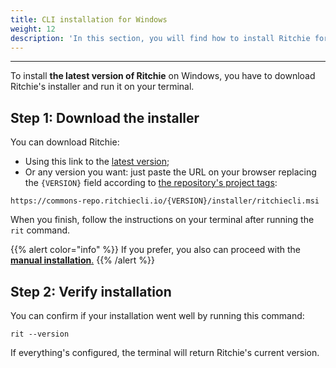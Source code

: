 ```yaml
---
title: CLI installation for Windows
weight: 12
description: 'In this section, you will find how to install Ritchie for Windows.'
---
```


---

To install **the latest version of Ritchie** on Windows, you have to download Ritchie's installer and run it on your terminal.

## Step 1: Download the installer

You can download Ritchie:
- Using this link to the [latest version](https://commons-repo.ritchiecli.io/latest/ritchiecli.msi);
- Or any version you want: just paste the URL on your browser replacing the `{VERSION}` field according to [the repository's project tags](https://github.com/ZupIT/ritchie-cli/tags):

```url
https://commons-repo.ritchiecli.io/{VERSION}/installer/ritchiecli.msi
```

When you finish, follow the instructions on your terminal after running the `rit` command.

{{% alert color="info" %}}
If you prefer, you also can proceed with the[ **manual installation**.](/docs-ritchie/getting-started/manual-installation/)
{{% /alert %}}

## Step 2: Verify installation

You can confirm if your installation went well by running this command: 

```text
rit --version
```

If everything's configured, the terminal will return Ritchie's current version.
